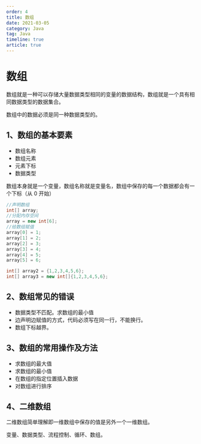 ```yaml
---
order: 4
title: 数组
date: 2021-03-05
category: Java
tag: Java
timeline: true
article: true
---
```


# 数组

数组就是一种可以存储大量数据类型相同的变量的数据结构，数组就是一个具有相同数据类型的数据集合。

数组中的数据必须是同一种数据类型的。

## 1、数组的基本要素

- 数组名称
- 数组元素
- 元素下标
- 数据类型

数组本身就是一个变量，数组名称就是变量名，数组中保存的每一个数据都会有一个下标（从 0 开始）

```java
//声明数组
int[] array;
//分配内存空间
array = new int[6];
//给数组赋值
array[0] = 1;
array[1] = 2;
array[2] = 3;
array[3] = 4;
array[4] = 5;
array[5] = 6;

int[] array2 = {1,2,3,4,5,6};
int[] array3 = new int[]{1,2,3,4,5,6};
```

## 2、数组常见的错误

- 数据类型不匹配。求数组的最小值
- 边声明边赋值的方式，代码必须写在同一行，不能换行。
- 数组下标越界。

## 3、数组的常用操作及方法

- 求数组的最大值
- 求数组的最小值
- 在数组的指定位置插入数据
- 对数组进行排序

## 4、二维数组

二维数组简单理解即一维数组中保存的值是另外一个一维数组。

变量、数据类型、流程控制、循环、数组。